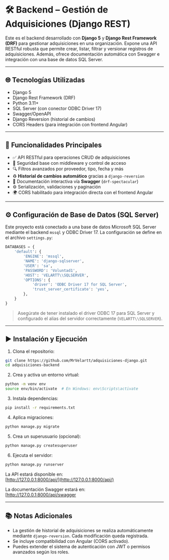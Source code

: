 # 🛠️ Backend – Gestión de Adquisiciones (Django REST)

Este es el backend desarrollado con **Django 5** y **Django Rest Framework (DRF)** para gestionar adquisiciones en una organización. Expone una API RESTful robusta que permite crear, listar, filtrar y versionar registros de adquisiciones. Además, ofrece documentación automática con Swagger e integración con una base de datos SQL Server.

---

## 🌐 Tecnologías Utilizadas

- Django 5  
- Django Rest Framework (DRF)  
- Python 3.11+  
- SQL Server (con conector ODBC Driver 17)  
- Swagger/OpenAPI  
- Django Reversion (historial de cambios)  
- CORS Headers (para integración con frontend Angular)  

---

## 🎯 Funcionalidades Principales

- ✅ API RESTful para operaciones CRUD de adquisiciones  
- 🔐 Seguridad base con middleware y control de acceso  
- 🔍 Filtros avanzados por proveedor, tipo, fecha y más  
- ♻️ **Historial de cambios automático** gracias a `django-reversion`  
- 📄 Documentación interactiva vía **Swagger** (`drf-spectacular`)  
- ⚙️ Serialización, validaciones y paginación  
- 🌍 CORS habilitado para integración directa con el frontend Angular  

---

## ⚙️ Configuración de Base de Datos (SQL Server)

Este proyecto está conectado a una base de datos Microsoft SQL Server mediante el backend `mssql` y ODBC Driver 17. La configuración se define en el archivo `settings.py`:

```python
DATABASES = {
    'default': {
        'ENGINE': 'mssql',
        'NAME': 'django-sqlserver',
        'USER': 'sa',
        'PASSWORD': 'Voluntad1',
        'HOST': 'VELARTT\\SQLSERVER',
        'OPTIONS': {
            'driver': 'ODBC Driver 17 for SQL Server',
            'trust_server_certificate': 'yes',
        },
    }
}
```

> Asegúrate de tener instalado el driver ODBC 17 para SQL Server y configurado el alias del servidor correctamente (`VELARTT\\SQLSERVER`).

---

## ▶️ Instalación y Ejecución

1. Clona el repositorio:

```bash
git clone https://github.com/MrVelartt/adquisiciones-django.git
cd adquisiciones-backend
```

2. Crea y activa un entorno virtual:

```bash
python -m venv env
source env/bin/activate  # En Windows: env\Scripts\activate
```

3. Instala dependencias:

```bash
pip install -r requirements.txt
```

4. Aplica migraciones:

```bash
python manage.py migrate
```

5. Crea un superusuario (opcional):

```bash
python manage.py createsuperuser
```

6. Ejecuta el servidor:

```bash
python manage.py runserver
```

La API estará disponible en:  
[http://127.0.0.1:8000/api/](http://127.0.0.1:8000/api/)

La documentación Swagger estará en:  
[http://127.0.0.1:8000/api/swagger

---

## 📚 Notas Adicionales

- La gestión de historial de adquisiciones se realiza automáticamente mediante `django-reversion`. Cada modificación queda registrada.
- Se incluye compatibilidad con Angular (CORS activado).
- Puedes extender el sistema de autenticación con JWT o permisos avanzados según los roles.

